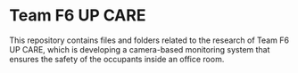 # Team F6 UP CARE
This repository contains files and folders related to the research of Team F6 UP CARE, which is developing a camera-based monitoring system that ensures the safety of the occupants inside an office room.
